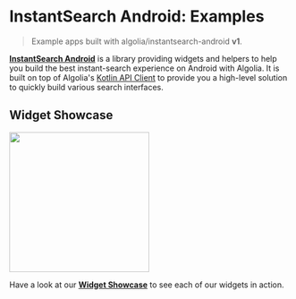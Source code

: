 # InstantSearch Android: Examples
>Example apps built with algolia/instantsearch-android **v1**.

[**InstantSearch Android**](https://github.com/algolia/instantsearch-android) is a library providing widgets and helpers to help you build the best instant-search experience on Android with Algolia.
It is built on top of Algolia's [Kotlin API Client](https://github.com/algolia/algoliasearch-client-kotlin) to provide you a high-level solution to quickly build various search interfaces.


## Widget Showcase
<img src="./docs/showcase/showcase.gif" width="250"/>

Have a look at our [**Widget Showcase**](https://github.com/algolia/instantsearch-android-examples/tree/master/showcase) to see each of our widgets in action.
